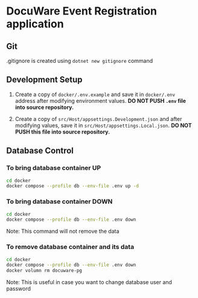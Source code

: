 # DocuWare Event Registration application

## Git

.gitignore is created using `dotnet new gitignore` command

## Development Setup

1. Create a copy of `docker/.env.example` and save it in `docker/.env` address after modifying environment values. **DO NOT PUSH `.env` file into source repository.**

2. Create a copy of `src/Host/appsettings.Development.json` and after modifying values, save it in `src/Host/appsettings.Local.json`. **DO NOT PUSH this file into source repository.**

## Database Control


### To bring database container UP

```bash
cd docker
docker compose --profile db --env-file .env up -d
```

### To bring database container DOWN

```bash
cd docker
docker compose --profile db --env-file .env down
```

Note: This command will not remove the data

### To remove database container and its data

```bash
cd docker
docker compose --profile db --env-file .env down
docker volumn rm docuware-pg
```
Note: This is useful in case you want to change database user and password